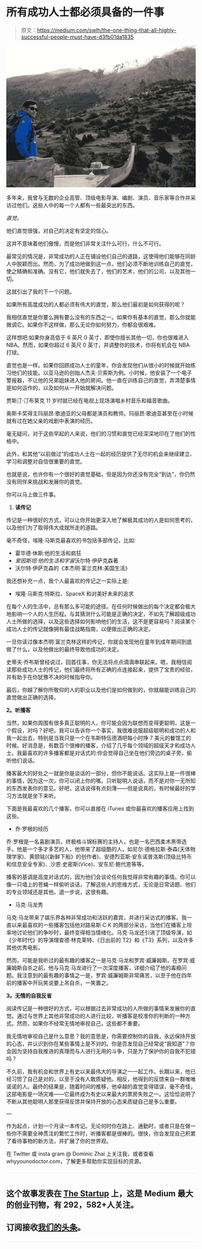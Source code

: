 # 所有成功人士都必须具备的一件事

> 原文：<https://medium.com/swlh/the-one-thing-that-all-highly-successful-people-must-have-d3fb01da1835>

![](img/423f2a893483d5e8dc2351b3b8f2dd60.png)

多年来，我曾与无数的企业高管、顶级电影导演、编剧、演员、音乐家等合作并采访过他们。这些人中的每一个人都有一些最突出的东西。

*直觉。*

他们直觉很强，对自己的决定有坚定的信心。

这并不意味着他们傲慢，而是他们非常关注什么可行，什么不可行。

最常见的情况是，非常成功的人正在铺设他们自己的道路，这使得他们能够在同龄人中脱颖而出。然而，为了成功地做到这一点，他们必须不断地训练自己的直觉，使之精确和准确。没有它，他们就失去了，他们的艺术，他们的公司，以及其他一切。

这就引出了我的下一个问题。

如果所有高度成功的人都必须有伟大的直觉，那么他们最初是如何获得的呢？

我相信直觉是你要么拥有要么没有的东西之一。如果你有基本的直觉，那么你就能微调它。如果你不这样做，那么无论你如何努力，你都会很艰难。

这样想吧:如果你身高低于 6 英尺 0 英寸，即使你擅长其他一切，你也很难进入 NBA。然而，如果你超过 6 英尺 0 英寸，并调整你的技术，你将有机会在 NBA 打球。

直觉也是一样。如果你回顾成功人士的童年，你会发现他们从很小的时候就开始练习他们的技能。以亚马逊的创始人杰夫·贝索斯为例。小时候，他安装了一个电子警报器，不让他的兄弟姐妹进入他的房间。他一直在训练自己的直觉，弄清楚事情是如何运作的，以及如何从一开始就解决问题。

贾斯汀·汀布莱克 11 岁时就已经在电视上现场演唱乡村音乐和福音歌曲。

奥斯卡奖得主玛丽昂·歌迪亚的父母都是演员和教师。玛丽昂·歌迪亚甚至在小时候就有过在她父亲的戏剧中表演的经历。

毫无疑问，对于这些早起的人来说，他们的习惯和直觉已经深深地印在了他们的性格中。

此外，和其他“以前做过”的成功人士在一起的经历提供了无尽的机会来继续建立、学习和调整对自信很重要的直觉。

也就是说，也许你有一个很好的直觉基础，但是因为你还没有完全“到达”，你仍然没有同伴来挑战和发展你的直觉。

你可以马上做三件事。

1.  **读传记**

传记是一种很好的方式，可以让你开始更深入地了解极其成功的人是如何思考的，以及他们为了取得伟大成就所走的道路。

毫不奇怪，埃隆·马斯克最喜欢的书包括多部传记，比如:

*   霍华德·休斯:他的生活和疯狂
*   *爱因斯坦:他的生活和宇宙*沃尔特·伊萨克森著
*   沃尔特·伊萨克森的《本杰明·富兰克林:美国生活》

我还想补充一点，我个人最喜欢的传记之一实际上是:

*   埃隆·马斯克:特斯拉、SpaceX 和对美好未来的追求

在每个人的生活中，总有那么多可能的途径。在任何时候做出的每个决定都会极大地影响一个人的人生历程。与其猜测什么可能是正确的决定，不如先了解超级成功人士所做的选择，以及这些选择如何影响他们的生活，这不是更容易吗？阅读某个成功人士的传记就像拥有最佳战略指南，以便做出正确的决定。

一旦你读过像本杰明·富兰克林这样的传记，你就会发现他在童年到成年期间到底做了什么，以及他做出的最终导致他成功的决定。

史蒂夫·乔布斯曾经说过，回首往事，你无法将点点滴滴串联起来。嗯，我相信阅读那些成功人士的传记，他们最终将所有正确的点连接起来，提供了宝贵的经验，并有助于在你犹豫不决的时候指导你。

最后，你越了解你所敬仰的人的职业以及他们是如何做到的，你就越能训练自己的直觉做出正确的选择。

**2。听播客**

当然，如果你周围有很多真正聪明的人，你可能会因为联想而变得更聪明，这是一个假设，对吗？好吧，我可以告诉你一个事实，我很难说服超级聪明和成功的人和我一起出去，特别是当我只是一个在韦斯特伍德酒吧每小时挣 7 美元的餐馆工的时候。好消息是，有数百个很棒的播客，介绍了几乎每个领域的超级天才和成功人士。我最喜欢的许多播客都是对话式的:你会觉得自己坐在他们旁边的桌子旁，偷听他们说话。

播客最大的好处之一就是你是谈话的一部分，但你不能说话。这实际上是一件很棒的事情，因为这一次，你可以闭上你的嘴，只听聪明人说话，而不是对你一无所知的东西发表你的意见。好吧，这话说得有点刻薄——但是说真的，有时候最好的学习方法就是坐下来听。

下面是我最喜欢的几个播客。你可以直接在 iTunes 或你最喜欢的播客应用上找到这些。

*   乔·罗根的经历

乔·罗根是一名喜剧演员，终极格斗锦标赛的主持人，也是一名巴西柔术黑带选手。他是一个多才多艺的人，他带来了超级酷的人，如尼尔·德格拉斯·泰森(天体物理学家)、黄颐铭(《新鲜下船》的创作者)、安德烈亚斯·安东诺普洛斯(顶级比特币和信息安全专家)、沙恩·史密斯(Vice)、安东尼·鲍代恩等等。

播客的基调是高度对话式的，因为他们会谈论任何我觉得非常有趣的事情。你可以像一只墙上的苍蝇一样偷听谈话，了解这些人的思维方式，无论是日常话题、他们的专业领域还是其他。退一步说，这很有趣。

*   马克·马龙秀

马克·马龙带来了娱乐界各种非常成功和活跃的嘉宾，并进行采访式的播客。我一直以来最喜欢的一些播客包括他对路易斯·C·K 的两部分采访，当他们在播客上坦率地讨论他们的争吵时，最终变得相当情绪化。马克·马龙还引进了顶级导演，如《少年时代》的导演理查德·林克莱特、《日出前的 T2》和《T3》系列，以及许多其他优秀电影。

然而，可能是我听过的最有趣的播客之一是马克·马龙和罗宾·威廉姆斯。在罗宾·威廉姆斯自杀之前，他与马克·马龙进行了一次深度播客，详细介绍了他的毒瘾问题。我注意到的最有趣的事情之一是，罗宾·威廉姆斯非常痛苦，以至于他在四年前的播客中开玩笑说要上吊自杀，一笑置之。

**3。无情的自我反省**

阅读传记是一种很好的方式，可以根据过去非常成功的人所做的事情来发展你的直觉。通过与世界上其他非常成功的人进行比较，听播客是校准你的判断的一种方式。然而，如果你不经常无情地审视自己，这些都不重要。

我无情地审视自己是什么意思？我的意思是，你需要控制你的自我，永远保持开放的心态，并认识到你在某些事情上是不对的。你是否发现自己经常说“我知道”？你会因为坚持自我推进的真理而与人进行无用的斗争，只是为了保护你的自我不犯错吗？

不久前，我有机会和世界上有史以来最伟大的导演之一一起工作。长期以来，他已经习惯了自己是对的，以至于没有人敢质疑他。相反，他得到的反馈来自一群唯唯诺诺的人。最终的结果是，随着时间的推移，他卓越的直觉变得错误，毫不奇怪，这部电影是一场灾难——它最终成为有史以来最大的票房失败之一。这恰恰说明了不断从其他聪明人那里获得反馈并保持开放的心态来质疑自己是多么重要。

—

作为起点，计划一个月读一本传记。无论何时你在路上、通勤时，或者只是在做一些你不需要全神贯注的繁忙工作时，听播客都是很棒的。很快，你会发现自己积累了看待事物的新方法，并扩展了你的世界观。

在 Twitter 或 insta gram @ Dominic Zhai 上关注我，或者查看 whyyounodoctor.com，了解更多帮助你实现目标的资源。

![](img/731acf26f5d44fdc58d99a6388fe935d.png)

## 这个故事发表在 [The Startup](https://medium.com/swlh) 上，这是 Medium 最大的创业刊物，有 292，582+人关注。

## 订阅接收[我们的头条](http://growthsupply.com/the-startup-newsletter/)。

![](img/731acf26f5d44fdc58d99a6388fe935d.png)